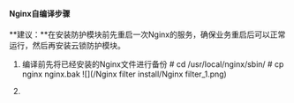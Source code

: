 #### Nginx自编译步骤
**建议：**在安装防护模块前先重启一次Nginx的服务，确保业务重启后可以正常运行，然后再安装云锁防护模块。

1. 编译前先将已经安装的Nginx文件进行备份
        # cd /usr/local/nginx/sbin/
        # cp nginx nginx.bak
![](/Nginx filter install/Nginx filter_1.png)

2. 
